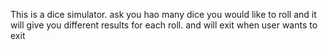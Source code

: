 This is a dice simulator. 
ask you hao many dice you would like to roll 
and it will give you different results for each roll. 
and will exit when user wants to exit